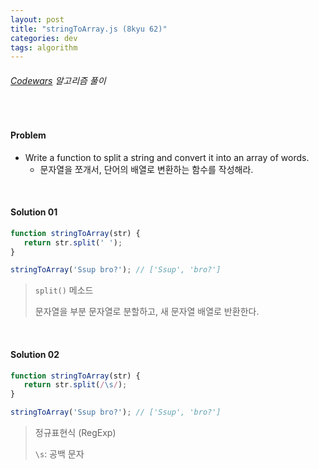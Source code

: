 ```yaml
---
layout: post
title: "stringToArray.js (8kyu 62)"
categories: dev
tags: algorithm
---
```


###### [Codewars](https://www.codewars.com) 알고리즘 풀이

<br>

#### Problem

- Write a function to split a string and convert it into an array of words.
  - 문자열을 쪼개서, 단어의 배열로 변환하는 함수를 작성해라.

<br>

#### Solution 01

```js
function stringToArray(str) {
   return str.split(' ');
}

stringToArray('Ssup bro?');	// ['Ssup', 'bro?']
```

> `split()` 메소드
>
> 문자열을 부분 문자열로 분할하고, 새 문자열 배열로 반환한다.

<br>

#### Solution 02

```js
function stringToArray(str) {
   return str.split(/\s/);
}

stringToArray('Ssup bro?');	// ['Ssup', 'bro?']
```

> 정규표현식 (RegExp)
>
> `\s`: 공백 문자

<br>